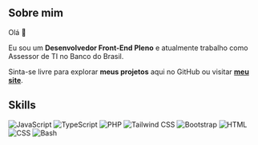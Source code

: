 ## Sobre mim

Olá 👋

Eu sou um **Desenvolvedor Front-End Pleno** e atualmente trabalho como Assessor de TI no Banco do Brasil.

Sinta-se livre para explorar **meus projetos** aqui no GitHub ou visitar [**meu site**](https://luizgarrido.dev).

## Skills

![JavaScript](https://img.shields.io/badge/javascript-white?style=for-the-badge&logo=javascript&logoColor=white&color=9333ea "JavaScript") ![TypeScript](https://img.shields.io/badge/typescript-white?style=for-the-badge&logo=typescript&logoColor=white&color=3b82f6 "TypeScript") ![PHP](https://img.shields.io/badge/php-white?style=for-the-badge&logo=php&logoColor=white&color=9333ea "PHP") ![Tailwind CSS](https://img.shields.io/badge/tailwindcss-white?style=for-the-badge&logo=tailwindcss&logoColor=white&color=3b82f6 "Tailwind CSS") ![Bootstrap](https://img.shields.io/badge/bootstrap-white?style=for-the-badge&logo=bootstrap&logoColor=white&color=9333ea "bootstrap") ![HTML](https://img.shields.io/badge/html-white?style=for-the-badge&logo=html5&logoColor=white&color=3b82f6 "HTML") ![CSS](https://img.shields.io/badge/css3-white?style=for-the-badge&logo=css3&logoColor=white&color=9333ea "CSS") ![Bash](https://img.shields.io/badge/bash-white?style=for-the-badge&logo=gnubash&logoColor=white&color=3b82f6 "Bash")

